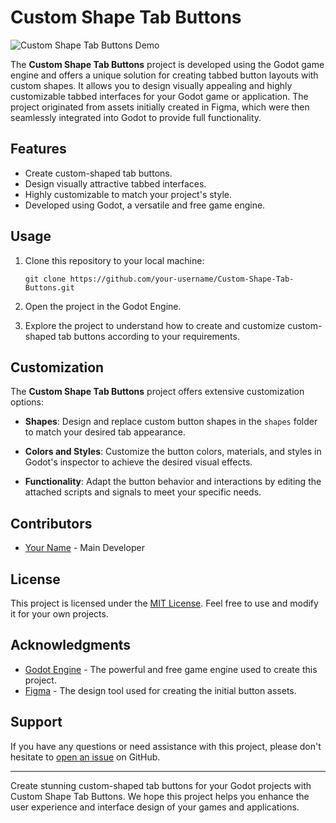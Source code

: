# Custom Shape Tab Buttons

![Custom Shape Tab Buttons Demo](demo.gif)

The **Custom Shape Tab Buttons** project is developed using the Godot game engine and offers a unique solution for creating tabbed button layouts with custom shapes. It allows you to design visually appealing and highly customizable tabbed interfaces for your Godot game or application. The project originated from assets initially created in Figma, which were then seamlessly integrated into Godot to provide full functionality.

## Features

- Create custom-shaped tab buttons.
- Design visually attractive tabbed interfaces.
- Highly customizable to match your project's style.
- Developed using Godot, a versatile and free game engine.

## Usage

1. Clone this repository to your local machine:

   ```shell
   git clone https://github.com/your-username/Custom-Shape-Tab-Buttons.git
   ```

2. Open the project in the Godot Engine.

3. Explore the project to understand how to create and customize custom-shaped tab buttons according to your requirements.

## Customization

The **Custom Shape Tab Buttons** project offers extensive customization options:

- **Shapes**: Design and replace custom button shapes in the `shapes` folder to match your desired tab appearance.

- **Colors and Styles**: Customize the button colors, materials, and styles in Godot's inspector to achieve the desired visual effects.

- **Functionality**: Adapt the button behavior and interactions by editing the attached scripts and signals to meet your specific needs.

## Contributors

- [Your Name](https://github.com/your-username) - Main Developer

## License

This project is licensed under the [MIT License](LICENSE.md). Feel free to use and modify it for your own projects.

## Acknowledgments

- [Godot Engine](https://godotengine.org/) - The powerful and free game engine used to create this project.
- [Figma](https://www.figma.com/) - The design tool used for creating the initial button assets.

## Support

If you have any questions or need assistance with this project, please don't hesitate to [open an issue](https://github.com/your-username/Custom-Shape-Tab-Buttons/issues) on GitHub.

---

Create stunning custom-shaped tab buttons for your Godot projects with Custom Shape Tab Buttons. We hope this project helps you enhance the user experience and interface design of your games and applications.
